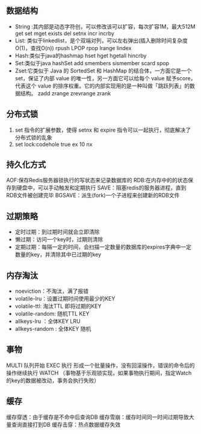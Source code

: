 ## 数据结构

- String :其内部是动态字符创，可以修改该可以扩容，每次扩容1M，最大512M
  	 get set mget exists del setnx incr incrby
- List: 类似于linkedlist，是个双端对列，可以左右弹出(插入删除时间复杂度O(1)，查找O(n))
  	rpush LPOP rpop lrange lindex
- Hash:类似于java的hashmap
  	hset hget hgetall hincrby
- Set:类似于java hashSet
  	add smembers sismember scard spop
- Zset:它类似于 Java 的 SortedSet 和 HashMap 的结合体，一方面它是一个 set，保证了内部 value 的唯一性，另一方面它可以给每个 value 赋予score，代表这个 value 的排序权重。它的内部实现用的是一种叫做「跳跃列表」的数据结构。
  	zadd zrange zrevrange zrank

## 分布式锁

1. set 指令的扩展参数，使得 setnx 和 expire 指令可以一起执行，彻底解决了分布式锁的乱象
2. set lock:codehole true ex 10 nx

## 持久化方式

AOF:保存Redis服务器锁执行的写状态来记录数据库的
RDB:在内存中的的状态保存到硬盘中，可以手动触发和定期执行
			SAVE：阻塞redis的服务器进程，直到RDB文件被创建完毕
			BGSAVE：派生(fork)一个子进程来创建新的RDB文件

## 过期策略

- 定时过期：到过期时间就会立即清除
- 懒过期：访问一个key时，过期则清除
- 定期过期：每隔一定的时间，会扫描一定数量的数据库的expires字典中一定数量的key，并清除其中已过期的key

## 内存淘汰

- noeviction：不淘汰，满了报错
- volatile-lru：设置过期时间使用最少的KEY
- volatile-ttl: 淘汰TTL 即将过期的KEY
- volatile-random: 随机TTL KEY
- allkeys-lru ：全体KEY LRU
- allkeys-random : 全体KEY 随机

## 事物

MULTI 队列开始 EXEC 执行 形成一个批量操作，没有回滚操作，错误的命令后的操作继续执行
WATCH （事物基于乐观锁实现，如果事物执行期间，指定Watch 的key的数据被改动，事务会执行失败）

## 缓存

缓存穿透：由于缓存是不命中后查询DB
缓存雪崩：缓存时间同一时间过期导致大量查询直接打到DB
缓存击穿：热点数据缓存失效